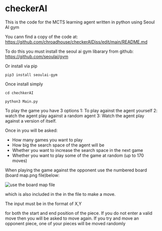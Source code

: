 # checkerAI
This is the code for the MCTS learning agent written in python using Seoul AI gym

You cann find a copy of the code at: https://github.com/chroadhouse/checkerAIDiss/edit/main/README.md

To do this you must install the seoul ai gym libarary from github: https://github.com/seoulai/gym

Or install via pip
```
pip3 install seoulai-gym
```

Once install simply 

```
cd chechkerAI

python3 Main.py
```

To play the game you have 3 options 
1: To play against the agent yourself 
2: watch the agent play against a random agent 
3: Watch the agent play against a version of itself. 


Once in you will be asked:
- How many games you want to play 
- How big the search space of the agent will be 
- Whether you want to increase the search space in the next game 
- Whether you want to play some of the game at random (up to 170 moves)


When playing the game against the opponent use the numbered board (board map.png file)below: 

![use the board map file](https://github.com/chroadhouse/checkerAIDiss/blob/main/board%20map.png)

which is also included in the in the file to make a move.

The input must be in the format of 
X,Y

for both the start and end position of the piece. If you do not enter a valid 
move then you will be asked to move again. If you try and move an opponent piece, one of your 
pieces will be moved randomly 
